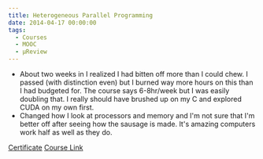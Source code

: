 ```yaml
---
title: Heterogeneous Parallel Programming
date: 2014-04-17 00:00:00
tags:
  - Courses
  - MOOC
  - μReview
---
```

- About two weeks in I realized I had bitten off more than I could chew.  I passed (with distinction even) but I burned way more hours on this than I had budgeted for.  The course says 6-8hr/week but I was easily doubling that.  I really should have brushed up on my C and explored CUDA on my own first.
- Changed how I look at processors and memory and I'm not sure that I'm better off after seeing how the sausage is made.  It's amazing computers work half as well as they do.

[Certificate](https://github.com/DForshner/Certificates/blob/master/Heterogeneous%20Parallel%20Programming%202014%20-%20Coursera.pdf)
[Course Link](https://www.coursera.org/course/hetero)